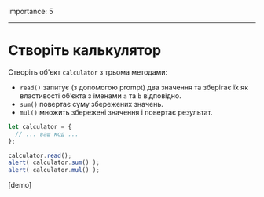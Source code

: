 importance: 5

---

# Створіть калькулятор

Створіть об'єкт `calculator` з трьома методами:

- `read()` запитує (з допомогою prompt) два значення та зберігає їх як властивості об’єкта з іменами `a` та `b` відповідно.
- `sum()` повертає суму збережених значень.
- `mul()` множить збережені значення і повертає результат.

```js
let calculator = {
  // ... ваш код ...
};

calculator.read();
alert( calculator.sum() );
alert( calculator.mul() );
```

[demo]
